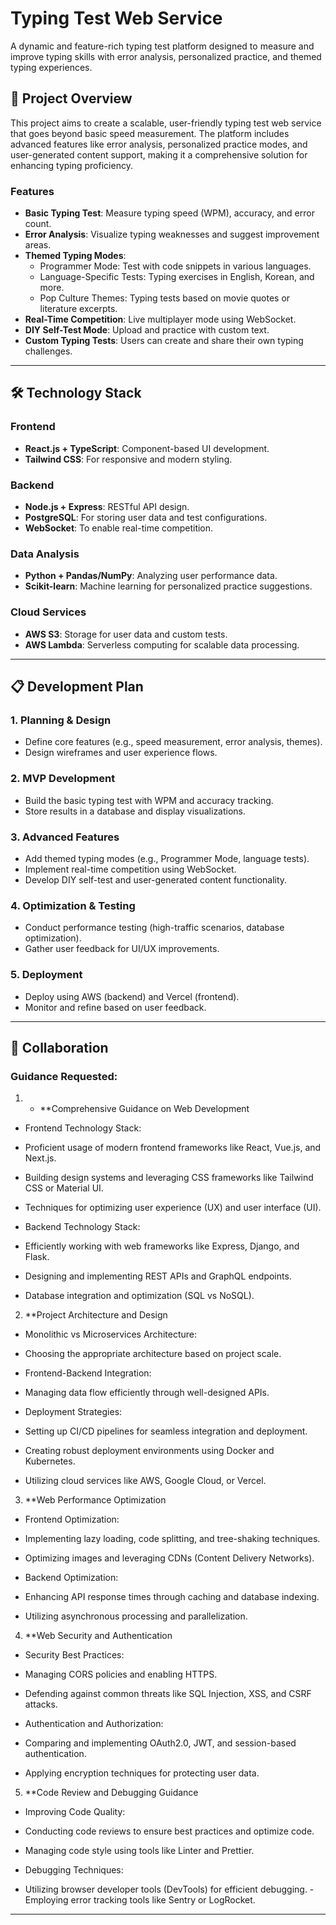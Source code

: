 # Typing Test Web Service

A dynamic and feature-rich typing test platform designed to measure and improve typing skills with error analysis, personalized practice, and themed typing experiences.

## 🚀 Project Overview

This project aims to create a scalable, user-friendly typing test web service that goes beyond basic speed measurement. The platform includes advanced features like error analysis, personalized practice modes, and user-generated content support, making it a comprehensive solution for enhancing typing proficiency.

### Features
- **Basic Typing Test**: Measure typing speed (WPM), accuracy, and error count.
- **Error Analysis**: Visualize typing weaknesses and suggest improvement areas.
- **Themed Typing Modes**:
  - Programmer Mode: Test with code snippets in various languages.
  - Language-Specific Tests: Typing exercises in English, Korean, and more.
  - Pop Culture Themes: Typing tests based on movie quotes or literature excerpts.
- **Real-Time Competition**: Live multiplayer mode using WebSocket.
- **DIY Self-Test Mode**: Upload and practice with custom text.
- **Custom Typing Tests**: Users can create and share their own typing challenges.

---

## 🛠️ Technology Stack

### Frontend
- **React.js + TypeScript**: Component-based UI development.
- **Tailwind CSS**: For responsive and modern styling.

### Backend
- **Node.js + Express**: RESTful API design.
- **PostgreSQL**: For storing user data and test configurations.
- **WebSocket**: To enable real-time competition.

### Data Analysis
- **Python + Pandas/NumPy**: Analyzing user performance data.
- **Scikit-learn**: Machine learning for personalized practice suggestions.

### Cloud Services
- **AWS S3**: Storage for user data and custom tests.
- **AWS Lambda**: Serverless computing for scalable data processing.

---

## 📋 Development Plan

### 1. Planning & Design
- Define core features (e.g., speed measurement, error analysis, themes).
- Design wireframes and user experience flows.

### 2. MVP Development
- Build the basic typing test with WPM and accuracy tracking.
- Store results in a database and display visualizations.

### 3. Advanced Features
- Add themed typing modes (e.g., Programmer Mode, language tests).
- Implement real-time competition using WebSocket.
- Develop DIY self-test and user-generated content functionality.

### 4. Optimization & Testing
- Conduct performance testing (high-traffic scenarios, database optimization).
- Gather user feedback for UI/UX improvements.

### 5. Deployment
- Deploy using AWS (backend) and Vercel (frontend).
- Monitor and refine based on user feedback.

---

## 🌟 Collaboration

### Guidance Requested:
 1. - **Comprehensive Guidance on Web Development
  - Frontend Technology Stack:

  - Proficient usage of modern frontend frameworks like React, Vue.js, and Next.js.
  - Building design systems and leveraging CSS frameworks like Tailwind CSS or Material UI.
  - Techniques for optimizing user experience (UX) and user interface (UI).
  - Backend Technology Stack:

  - Efficiently working with web frameworks like Express, Django, and Flask.
  - Designing and implementing REST APIs and GraphQL endpoints.
  - Database integration and optimization (SQL vs NoSQL).
2. **Project Architecture and Design
  - Monolithic vs Microservices Architecture:
  
  - Choosing the appropriate architecture based on project scale.
  - Frontend-Backend Integration:
  
  - Managing data flow efficiently through well-designed APIs.
  - Deployment Strategies:
  
  - Setting up CI/CD pipelines for seamless integration and deployment.
  - Creating robust deployment environments using Docker and Kubernetes.
  - Utilizing cloud services like AWS, Google Cloud, or Vercel.
3. **Web Performance Optimization
  - Frontend Optimization:
  
  - Implementing lazy loading, code splitting, and tree-shaking techniques.
  - Optimizing images and leveraging CDNs (Content Delivery Networks).
  - Backend Optimization:
  
  - Enhancing API response times through caching and database indexing.
  - Utilizing asynchronous processing and parallelization.
4. **Web Security and Authentication
  - Security Best Practices:
  
  - Managing CORS policies and enabling HTTPS.
  - Defending against common threats like SQL Injection, XSS, and CSRF attacks.
  - Authentication and Authorization:
  
  - Comparing and implementing OAuth2.0, JWT, and session-based authentication.
  - Applying encryption techniques for protecting user data.
5. **Code Review and Debugging Guidance
  - Improving Code Quality:
  
  - Conducting code reviews to ensure best practices and optimize code.
  - Managing code style using tools like Linter and Prettier.
  - Debugging Techniques:
  
  - Utilizing browser developer tools (DevTools) for efficient debugging.
  -Employing error tracking tools like Sentry or LogRocket.
---
